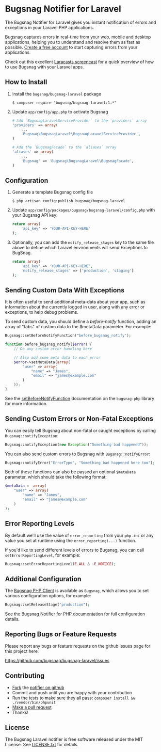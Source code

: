Bugsnag Notifier for Laravel
============================

The Bugsnag Notifier for Laravel gives you instant notification of errors and
exceptions in your Laravel PHP applications.

[Bugsnag](https://bugsnag.com) captures errors in real-time from your web, 
mobile and desktop applications, helping you to understand and resolve them 
as fast as possible. [Create a free account](https://bugsnag.com) to start 
capturing errors from your applications.

Check out this excellent [Laracasts screencast](https://laracasts.com/lessons/better-error-tracking-with-bugsnag) for a quick overview of how to use Bugsnag with your Laravel apps.


How to Install
--------------

1.  Install the `bugsnag/bugsnag-laravel` package

    ```shell
    $ composer require "bugsnag/bugsnag-laravel:1.*"
    ```

2.  Update `app/config/app.php` to activate Bugsnag

    ```php
    # Add `BugsnagLaravelServiceProvider` to the `providers` array
    'providers' => array(
        ...
        'Bugsnag\BugsnagLaravel\BugsnagLaravelServiceProvider',
    )

    # Add the `BugsnagFacade` to the `aliases` array
    'aliases' => array(
        ...
        'Bugsnag' => 'Bugsnag\BugsnagLaravel\BugsnagFacade',
    )
    ```


Configuration
-------------

1.  Generate a template Bugsnag config file

    ```shell
    $ php artisan config:publish bugsnag/bugsnag-laravel
    ```

2.  Update `app/config/packages/bugsnag/bugsnag-laravel/config.php` with your
    Bugsnag API key:

    ```php
    return array(
        'api_key' => 'YOUR-API-KEY-HERE'
    );
    ```
    
3.  Optionally, you can add the `notify_release_stages` key to the same file
    above to define which Laravel environments will send Exceptions to BugSnag.

    ```php
    return array(
        'api_key' => 'YOUR-API-KEY-HERE',
        'notify_release_stages' => ['production', 'staging']
    );
    ```


Sending Custom Data With Exceptions
-----------------------------------

It is often useful to send additional meta-data about your app, such as 
information about the currently logged in user, along with any
error or exceptions, to help debug problems. 

To send custom data, you should define a *before-notify* function, 
adding an array of "tabs" of custom data to the $metaData parameter. For example:

```php
Bugsnag::setBeforeNotifyFunction("before_bugsnag_notify");

function before_bugsnag_notify($error) {
    // Do any custom error handling here

    // Also add some meta data to each error
    $error->setMetaData(array(
        "user" => array(
            "name" => "James",
            "email" => "james@example.com"
        )
    ));
}
```

See the [setBeforeNotifyFunction](https://bugsnag.com/docs/notifiers/php#setbeforenotifyfunction)
documentation on the `bugsnag-php` library for more information.


Sending Custom Errors or Non-Fatal Exceptions
---------------------------------------------

You can easily tell Bugsnag about non-fatal or caught exceptions by 
calling `Bugsnag::notifyException`:

```php
Bugsnag::notifyException(new Exception("Something bad happened"));
```

You can also send custom errors to Bugsnag with `Bugsnag::notifyError`:

```php
Bugsnag::notifyError("ErrorType", "Something bad happened here too");
```

Both of these functions can also be passed an optional `$metaData` parameter,
which should take the following format:

```php
$metaData =  array(
    "user" => array(
        "name" => "James",
        "email" => "james@example.com"
    )
);
```


Error Reporting Levels
----------------------

By default we'll use the value of `error_reporting` from your `php.ini`
or any value you set at runtime using the `error_reporting(...)` function.

If you'd like to send different levels of errors to Bugsnag, you can call
`setErrorReportingLevel`, for example:

```php
Bugsnag::setErrorReportingLevel(E_ALL & ~E_NOTICE);
```


Additional Configuration
------------------------

The [Bugsnag PHP Client](https://bugsnag.com/docs/notifiers/php)
is available as `Bugsnag`, which allows you to set various
configuration options, for example:

```php
Bugsnag::setReleaseStage("production");
```

See the [Bugsnag Notifier for PHP documentation](https://bugsnag.com/docs/notifiers/php#additional-configuration)
for full configuration details.


Reporting Bugs or Feature Requests
----------------------------------

Please report any bugs or feature requests on the github issues page for this
project here:

<https://github.com/bugsnag/bugsnag-laravel/issues>


Contributing
------------

-   [Fork](https://help.github.com/articles/fork-a-repo) the [notifier on github](https://github.com/bugsnag/bugsnag-laravel)
-   Commit and push until you are happy with your contribution
-   Run the tests to make sure they all pass: `composer install && ./vendor/bin/phpunit`
-   [Make a pull request](https://help.github.com/articles/using-pull-requests)
-   Thanks!


License
-------

The Bugsnag Laravel notifier is free software released under the MIT License. 
See [LICENSE.txt](https://github.com/bugsnag/bugsnag-laravel/blob/master/LICENSE.txt) for details.
